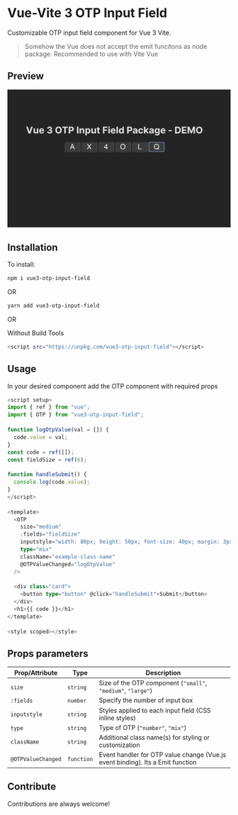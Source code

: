 # Vue-Vite 3 OTP Input Field

Customizable OTP input field component for Vue 3 Vite.

> Somehow the Vue does not accept the emit funcitons as node package. Recommended to use with Vite Vue

## Preview

![DemoImage](./screenshot.png)

## Installation

To install:

```sh
npm i vue3-otp-input-field
```

OR

```sh
yarn add vue3-otp-input-field
```

OR

Without Build Tools

```sh
<script src="https://unpkg.com/vue3-otp-input-field"></script>
```

## Usage

In your desired component add the OTP component with required props

```ts
<script setup>
import { ref } from "vue";
import { OTP } from "vue3-otp-input-field";

function logOtpValue(val = []) {
  code.value = val;
}
const code = ref([]);
const fieldSize = ref(6);

function handleSubmit() {
  console.log(code.value);
}
</script>

<template>
  <OTP
    size="medium"
    :fields="fieldSize"
    inputstyle="width: 80px; height: 50px; font-size: 40px; margin: 3px; border-radius: 5px;"
    type="mix"
    className="example-class-name"
    @OTPValueChanged="logOtpValue"
  />

  <div class="card">
    <button type="button" @click="handleSubmit">Submit</button>
  </div>
  <h1>{{ code }}</h1>
</template>

<style scoped></style>

```

## Props parameters

| Prop/Attribute     | Type       | Description                                                                    |
| ------------------ | ---------- | ------------------------------------------------------------------------------ |
| `size`             | `string`   | Size of the OTP component (`"small"`, `"medium"`, `"large"`)                   |
| `:fields`          | `number`   | Specify the number of input box                                                |
| `inputstyle`       | `string`   | Styles applied to each input field (CSS inline styles)                         |
| `type`             | `string`   | Type of OTP (`"number"`, `"mix"`)                                              |
| `className`        | `string`   | Additional class name(s) for styling or customization                          |
| `@OTPValueChanged` | `function` | Event handler for OTP value change (Vue.js event binding). Its a Emit function |

## Contribute

Contributions are always welcome!
